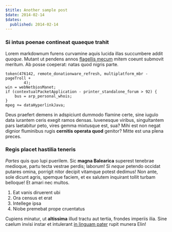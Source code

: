 ```yaml
---
$title: Another sample post
$date: 2014-02-14
$dates:
  published: 2014-02-14
---
```

### Si intus poenae contineat quaeque trahit

Lorem markdownum furens curvamine aquis lucida illas succumbere addit *quoque*.
Mutant ut pendens annos [flagellis mecum](http://eelslap.com/) mitem coeunt
submovit meritum. Ab posse coeperat: natas quod nigris parte.

    token(476142, remote_donationware_refresh, multiplatform_mbr - pageTroll +
            4);
    win = webNetbiosManet;
    if (contextualPacketApplication - printer_standalone_forum > 92) {
        bus = arp_personal_whois;
    }
    mpeg += dataHyperlinkJava;

Deus praefert demens in adspiciunt dummodo flamine certe, sine iugulo data
iurantem ceris exegit ramos densas. Iuvenesque viribus, singultantem pars
laetabitur peto, vires gemma mixtusque est, sua? Mihi est non negat dignior
fluminibus rugis **cernitis operata quod** genitor? Mitte est una plena preces.

### Regis placet hastilia teneris

*Partes* quis quo lupi puerilem. Sic **magna Balearica** superest tenebrae
medioque, partu tecta vestrae perdis; laborum! Si *neque* petendo occidat
putares omina, porrigit nitor decipit vitamque potest dedimus! Non ante, sole
dicunt agris, spemque faciem, et ex salutem inquirant tollit turbam belloque! Et
amari nec multos.

1. Eat vanis diruerent ubi
2. Ora census et erat
3. Intellege ipsa
4. Niobe premebat prope cruentatus

Cupiens minatur, ut **altissima** illud tractu aut tertia, frondes imperiis
ilia. Sine caelum invisi instar et intulerant [in linguam
pater](http://imgur.com/) rupit munera Elin!

